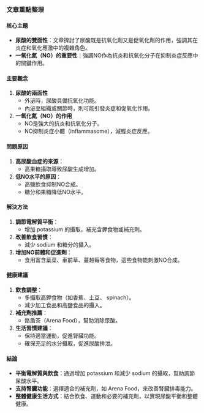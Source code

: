 ### 文章重點整理

#### 核心主題
- **尿酸的雙面性**：文章探討了尿酸既是抗氧化劑又是促氧化劑的作用，強調其在炎症和氧化應激中的複雜角色。
- **一氧化氮（NO）的重要性**：強調NO作為抗炎和抗氧化分子在抑制炎症反應中的關鍵作用。

#### 主要觀念
1. **尿酸的兩面性**
   - 外泌時，尿酸具備抗氧化功能。
   - 內泌至組織或關節時，則可能引發炎症和促氧化作用。
2. **一氧化氮（NO）的作用**
   - NO是強大的抗炎和抗氧化分子。
   - NO抑制炎症小體（inflammasome），減輕炎症反應。

#### 問題原因
1. **高尿酸血症的來源**：
   - 高果糖攝取導致尿酸生成增加。
2. **低NO水平的原因**：
   - 高鹽飲食抑制NO合成。
   - 糖分和果糖降低NO水平。

#### 解決方法
1. **調節電解質平衡**：
   - 增加 potassium 的攝取，補充含鉀食物或補充劑。
2. **改善飲食習慣**：
   - 減少 sodium 和糖分的攝入。
3. **增加NO前體和促進劑**：
   - 食用富含葉菜、車前草、蔓越莓等食物，這些食物能刺激NO合成。

#### 健康建議
1. **飲食調整**：
   - 多攝取高鉀食物（如香蕉、土豆、 spinach）。
   - 減少加工食品和高鹽食品的攝入。
2. **補充劑推薦**：
   - 鉻盾茶（Arena Food），幫助消除尿酸。
3. **生活習慣建議**：
   - 保持適當運動，促進腎臟功能。
   - 確保充足的水分攝取，促進尿酸排泄。

#### 結論
- **平衡電解質與飲食**：通過增加 potassium 和減少 sodium 的攝取，幫助調節尿酸水平。
- **支持腎臟功能**：選擇適合的補充劑，如 Arena Food，來改善腎臟排毒能力。
- **整體健康生活方式**：結合飲食、運動和必要的補充劑，以實現尿酸平衡和整體健康。